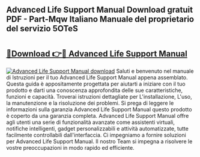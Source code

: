 ## Advanced Life Support Manual Download gratuit PDF - Part-Mqw Italiano Manuale del proprietario del servizio 5OTeS

# <h2><a href="http://dff1978.blite.top/?on=Advanced+Life+Support+Manual">🔗Download 👉🔴 Advanced Life Support Manual</a></h2>

[![Advanced Life Support Manual download](https://i.imgur.com/lujVjoI.png)](http://dff1978.blite.top/?on=Advanced+Life+Support+Manual)
Saluti e benvenuto nel manuale di Istruzioni per il tuo Advanced Life Support Manual appena assemblato. Questa guida è appositamente progettata per aiutarti a iniziare con il tuo prodotto e darti una conoscenza approfondita delle sue caratteristiche, funzioni e capacità. Troverai istruzioni dettagliate per L'installazione, L'uso, la manutenzione e la risoluzione dei problemi. Si prega di leggere le informazioni sulla garanzia Advanced Life Support Manual questo prodotto è coperto da una garanzia completa. Advanced Life Support Manual offre agli utenti una serie di funzionalità avanzate come assistenti virtuali, notifiche intelligenti, gadget personalizzabili e attività automatizzate, tutte facilmente controllabili dall'interfaccia. Ci impegniamo a fornire soluzioni per Advanced Life Support Manual. Il nostro Team si impegna a risolvere le vostre preoccupazioni in modo rapido ed efficiente.
